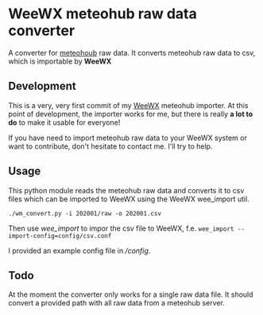 # WeeWX meteohub raw data converter
A converter for [meteohoub](https://wiki.meteohub.de/Main_Page) raw data.
It converts meteohub raw data to csv, which is importable by **WeeWX**
## Development
This is a very, very first commit of my [WeeWX](http://www.weewx.com) meteohub importer.
At this point of development, the importer works for me, but there is really **a lot to do** to make it usable for everyone!

If you have need to import meteohub raw data to your WeeWX system or want to contribute, don't hesitate to contact me. I'll try to help.

## Usage
This python module reads the meteohub raw data and converts it to csv files which can be imported to WeeWX using the WeeWX wee_import util.

`./wm_convert.py -i 202001/raw -o 202001.csv`

Then use *wee_import* to impor the csv file to WeeWX, f.e. `wee_import --import-config=config/csv.conf`

I provided an example config file in */config*.

## Todo
At the moment the converter only works for a single raw data file. It should convert a provided path with all raw data from a meteohub server.